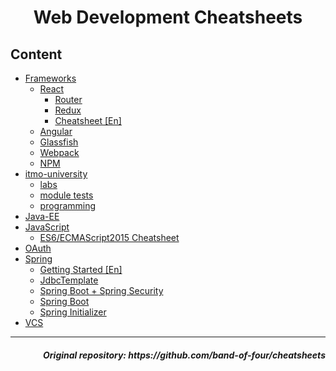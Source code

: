 <h1 align=center>Web Development Cheatsheets</h1>
 
## Content

* [Frameworks](frameworks)
    * [React](frameworks/react)
      * [Router](frameworks/react/react-router.md)
      * [Redux](frameworks/react/redux.md)
      * [Cheatsheet [En]](frameworks/react/react-cheatsheet-[en].md)
    * [Angular](frameworks/Angular.md)
    * [Glassfish](frameworks/glassfish.md)
    * [Webpack](frameworks/Webpack.md)
    * [NPM](frameworks/npm.md)
* [itmo-university](itmo-university)
  * [labs](itmo-university/labs)
  * [module tests](itmo-university/module%20tests)
  * [programming](itmo-university/programming)
* [Java-EE](java-ee)
* [JavaScript](javascript)
  * [ES6/ECMAScript2015 Cheatsheet](javascript/es6)
* [OAuth](OAuth)
* [Spring](spring)
  * [Getting Started [En]](spring/GettingStarted-[En].md)
  * [JdbcTemplate](spring/JdbcTemplate.md)
  * [Spring Boot + Spring Security](spring/SpringBootWithSecurity.md)
  * [Spring Boot](spring/SpringBoot.md)
  * [Spring Initializer](spring/SpringInitializer.md)
* [VCS](VCS)

<hr>

<h5 align=right>Original repository: https://github.com/band-of-four/cheatsheets</h5>
